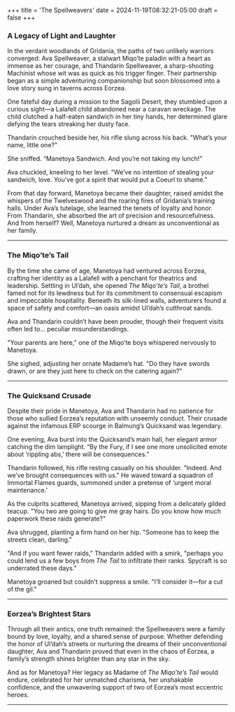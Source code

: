 +++
title = 'The Spellweavers'
date = 2024-11-19T08:32:21-05:00
draft = false
+++

### **A Legacy of Light and Laughter**

In the verdant woodlands of Gridania, the paths of two unlikely warriors converged: Ava Spellweaver, a stalwart Miqo’te paladin with a heart as immense as her courage, and Thandarin Spellweaver, a sharp-shooting Machinist whose wit was as quick as his trigger finger. Their partnership began as a simple adventuring companionship but soon blossomed into a love story sung in taverns across Eorzea.

One fateful day during a mission to the Sagolii Desert, they stumbled upon a curious sight—a Lalafell child abandoned near a caravan wreckage. The child clutched a half-eaten sandwich in her tiny hands, her determined glare defying the tears streaking her dusty face.

Thandarin crouched beside her, his rifle slung across his back. "What’s your name, little one?"

She sniffed. “Manetoya Sandwich. And you’re not taking my lunch!”

Ava chuckled, kneeling to her level. "We’ve no intention of stealing your sandwich, love. You’ve got a spirit that would put a Coeurl to shame."

From that day forward, Manetoya became their daughter, raised amidst the whispers of the Twelveswood and the roaring fires of Gridania’s training halls. Under Ava’s tutelage, she learned the tenets of loyalty and honor. From Thandarin, she absorbed the art of precision and resourcefulness. And from herself? Well, Manetoya nurtured a dream as unconventional as her family.

---

### **The Miqo’te’s Tail**

By the time she came of age, Manetoya had ventured across Eorzea, crafting her identity as a Lalafell with a penchant for theatrics and leadership. Settling in Ul’dah, she opened *The Miqo’te’s Tail*, a brothel famed not for its lewdness but for its commitment to consensual escapism and impeccable hospitality. Beneath its silk-lined walls, adventurers found a space of safety and comfort—an oasis amidst Ul’dah’s cutthroat sands.

Ava and Thandarin couldn’t have been prouder, though their frequent visits often led to... peculiar misunderstandings.

"Your parents are here," one of the Miqo’te boys whispered nervously to Manetoya.

She sighed, adjusting her ornate Madame’s hat. "Do they have swords drawn, or are they just here to check on the catering again?"

---

### **The Quicksand Crusade**

Despite their pride in Manetoya, Ava and Thandarin had no patience for those who sullied Eorzea’s reputation with unseemly conduct. Their crusade against the infamous ERP scourge in Balmung’s Quicksand was legendary.

One evening, Ava burst into the Quicksand’s main hall, her elegant armor catching the dim lamplight. “By the Fury, if I see one more unsolicited emote about ‘rippling abs,’ there will be consequences.”

Thandarin followed, his rifle resting casually on his shoulder. "Indeed. And we’ve brought consequences with us." He waved toward a squadron of Immortal Flames guards, summoned under a pretense of ‘urgent moral maintenance.’

As the culprits scattered, Manetoya arrived, sipping from a delicately gilded teacup. "You two are going to give me gray hairs. Do you know how much paperwork these raids generate?"

Ava shrugged, planting a firm hand on her hip. "Someone has to keep the streets clean, darling."

"And if you want fewer raids," Thandarin added with a smirk, "perhaps you could lend us a few boys from *The Tail* to infiltrate their ranks. Spycraft is so underrated these days."

Manetoya groaned but couldn’t suppress a smile. "I’ll consider it—for a cut of the gil."

---

### **Eorzea’s Brightest Stars**

Through all their antics, one truth remained: the Spellweavers were a family bound by love, loyalty, and a shared sense of purpose. Whether defending the honor of Ul’dah’s streets or nurturing the dreams of their unconventional daughter, Ava and Thandarin proved that even in the chaos of Eorzea, a family’s strength shines brighter than any star in the sky.

And as for Manetoya? Her legacy as Madame of *The Miqo’te’s Tail* would endure, celebrated for her unmatched charisma, her unshakable confidence, and the unwavering support of two of Eorzea’s most eccentric heroes.

---